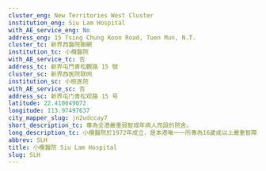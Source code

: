 ```yaml
---
cluster_eng: New Territories West Cluster
institution_eng: Siu Lam Hospital
with_AE_service_eng: No
address_eng: 15 Tsing Chung Koon Road, Tuen Mun, N.T.
cluster_tc: 新界西醫院聯網
institution_tc: 小欖醫院
with_AE_service_tc: 否
address_tc: 新界屯門青松觀路 15 號
cluster_sc: 新界西医院联网
institution_sc: 小榄医院
with_AE_service_sc: 否
address_sc: 新界屯门青松观路 15 号
latitude: 22.410049072
longitude: 113.97497637
city_mapper_slug: jn2udccay7
short_description_tc: 專為全港嚴重弱智成年病人而設的院舍。
long_description_tc: 小欖醫院於1972年成立，是本港唯一一所專為16歲或以上嚴重智障人士提供全面綜合康復及療養服務的醫院。除了一般醫療和精神科治療外，亦提供護理服務、職業治療、物理治療、義肢及矯形服務、醫務社工服務及智能教育訓練。此外，醫院的外展隊透過家居探訪，協助正輪候弱智療養服務的人士持續在社區生活。 \n\n為進一步幫助病人的治療和康復，醫院營造一個寬敞舒適的環境，並設有整合的醫療設備，如特別坐椅、輔助儀器、病人吊運系統、多官能感官室、電腦輔助復康訓練室和復康花園等，優化病人護理。 
abbrev: SLH
title: 小欖醫院 Siu Lam Hospital
slug: SLH
---
```

